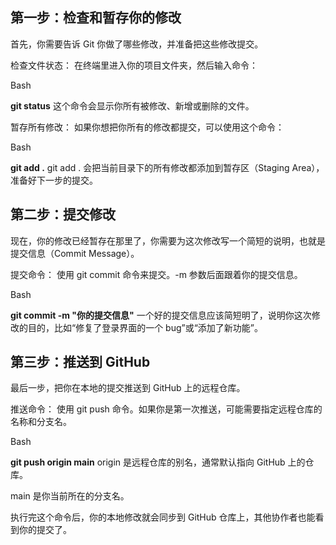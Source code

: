 <!--
 * @Author: Davidbieber
 * @Email: davidbieber@163.com
 * @Date: 2025-08-02 16:23:19
 * @Description: 
-->
## 第一步：检查和暂存你的修改
首先，你需要告诉 Git 你做了哪些修改，并准备把这些修改提交。

检查文件状态：
在终端里进入你的项目文件夹，然后输入命令：

Bash

**git status**
这个命令会显示你所有被修改、新增或删除的文件。

暂存所有修改：
如果你想把你所有的修改都提交，可以使用这个命令：

Bash

**git add .**
git add . 会把当前目录下的所有修改都添加到暂存区（Staging Area），准备好下一步的提交。

## 第二步：提交修改
现在，你的修改已经暂存在那里了，你需要为这次修改写一个简短的说明，也就是提交信息（Commit Message）。

提交命令：
使用 git commit 命令来提交。-m 参数后面跟着你的提交信息。

Bash

**git commit -m "你的提交信息"**
一个好的提交信息应该简短明了，说明你这次修改的目的，比如“修复了登录界面的一个 bug”或“添加了新功能”。

## 第三步：推送到 GitHub
最后一步，把你在本地的提交推送到 GitHub 上的远程仓库。

推送命令：
使用 git push 命令。如果你是第一次推送，可能需要指定远程仓库的名称和分支名。

Bash

**git push origin main**
origin 是远程仓库的别名，通常默认指向 GitHub 上的仓库。

main 是你当前所在的分支名。

执行完这个命令后，你的本地修改就会同步到 GitHub 仓库上，其他协作者也能看到你的提交了。